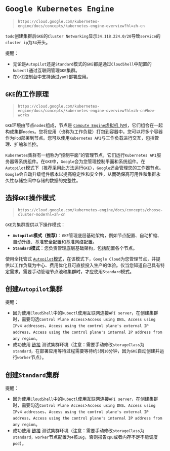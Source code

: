 # `Google Kubernetes Engine`

>`https://cloud.google.com/kubernetes-engine/docs/concepts/kubernetes-engine-overview?hl=zh-cn`

`todo`创建集群后`GKE`的`Cluster Networking`显示`34.118.224.0/20`导致`service`的`cluster ip`为`34`开头。

提醒：

- 无论是`Autopilot`还是`Standard`模式的`GKE`都是通过`CloudShell`中配置的`kubectl`通过互联网管理`GKE`集群。
- 在`GKE`控制台中支持通过`yaml`部署应用。



## `GKE`的工作原理

>`https://cloud.google.com/kubernetes-engine/docs/concepts/kubernetes-engine-overview?hl=zh-cn#how-works`

`GKE`环境由节点`nodes`组成，节点是 [`Compute Engine`虚拟机 (`VM`)](https://cloud.google.com/compute?hl=zh-cn)，它们组合在一起构成集群`nodes`。您将应用（也称为工作负载）打包到容器中。您可以将多个容器作为`Pod`部署到节点。您可以使用`Kubernetes API`与工作负载进行交互，包括管理、扩缩和监控。

`Kubernetes`集群有一组称为“控制平面”的管理节点，它们运行`Kubernetes API`服务器等系统组件。在`GKE`中，`Google`会为您管理控制平面和系统组件。在 `Autopilot`模式下（推荐采用此方法运行`GKE`），`Google`还会管理您的工作器节点。`Google`会自动升级组件版本以提高稳定性和安全性，从而确保高可用性和集群永久性存储空间中存储的数据的完整性。



## 选择`GKE`操作模式

>`https://cloud.google.com/kubernetes-engine/docs/concepts/choose-cluster-mode?hl=zh-cn`

`GKE`为集群提供以下操作模式：

- **`Autopilot`模式（推荐）**：`GKE`管理底层基础架构，例如节点配置、自动扩缩、自动升级、基准安全配置和基准网络配置。
- **`Standard`模式**：您负责管理底层基础架构，包括配置各个节点。

使用全托管式 [`Autopilot`模式](https://cloud.google.com/kubernetes-engine/docs/concepts/autopilot-overview?hl=zh-cn)，在该模式下，`Google Cloud`为您管理节点，并提供以工作负载为中心、费用优化且可直接投入生产的体验。仅当您知道自己具有特定需求，需要手动管理节点池和集群时，才应使用`Standard`模式。



## 创建`Autopilot`集群

提醒：

- 因为使用`CloudShell`中的`kubectl`使用互联网连接`API server`，在创建集群时，需要勾选`Control Plane Access`>`Access using DNS`、`Access using IPv4 addresses`、`Access using the control plane's external IP address`、`Access using the control plane's internal IP address from any region`。
- 成功使用 <a href="/spring-cloud/assistant示例.html#运行assistant-k8s示例" target="_blank">链接</a> 测试集群环境（注意：需要手动修改`storageClass`为`standard`，在部署应用等待过程需要等待约`5`到`10`分钟，因为`GKE`自动创建并运行`worker`节点）。



## 创建`Standard`集群

提醒：

- 因为使用`CloudShell`中的`kubectl`使用互联网连接`API server`，在创建集群时，需要勾选`Control Plane Access`>`Access using DNS`、`Access using IPv4 addresses`、`Access using the control plane's external IP address`、`Access using the control plane's internal IP address from any region`。
- 成功使用 <a href="/spring-cloud/assistant示例.html#运行assistant-k8s示例" target="_blank">链接</a> 测试集群环境（注意：需要手动修改`storageClass`为`standard`，`worker`节点配置为`4`核`16g`，否则报告`cpu`或者内存不足不能调度`pod`）。
